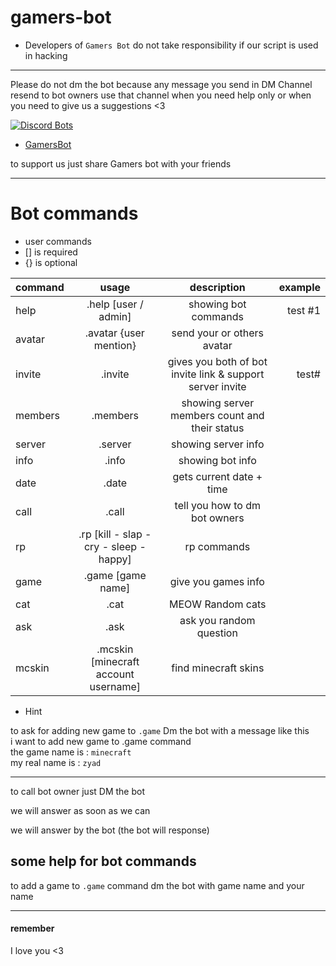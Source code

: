 # gamers-bot

- Developers of `Gamers Bot` do not take responsibility if our script is used in hacking
-----------------------------------------------------------------------------------------

Please do not dm the bot because any message you send in DM Channel resend to bot owners
use that channel when you need help only or when you need to give us a suggestions <3

[![Discord Bots](https://discordbots.org/api/widget/427751395123265546.svg)](https://discordbots.org/bot/427751395123265546)

- [GamersBot](https://discordbots.org/bot/427751395123265546)

to support us just share Gamers bot with your friends 

---
# Bot commands

- user commands  
- [] is required   
- {} is optional   

| command       | usage         | description  | example |
| ------------- |:-------------:|:------------:|--------:|
| help      | .help [user / admin] | showing bot commands        | test #1        |
| avatar      | .avatar {user mention} | send your or others avatar |         |
| invite | .invite | gives you both of bot invite link & support server invite | test# |
| members | .members | showing server members count and their status |         |
| server | .server | showing server info | |
| info | .info | showing bot info | |
| date | .date | gets current date + time | |
| call | .call | tell you how to dm bot owners | |
| rp | .rp [kill - slap - cry - sleep - happy]| rp commands | |
| game | .game [game name] | give you games info | |
| cat | .cat | MEOW Random cats | |
| ask | .ask | ask you random question | |
| mcskin | .mcskin [minecraft account username] | find minecraft skins | |

- Hint

to ask for adding new game to `.game` Dm the bot with a message like this  
i want to add new game to .game command  
the game name is : `minecraft`  
my real name is : `zyad`  

---

to call bot owner just DM the bot 

we will answer as soon as we can 

we will answer by the bot (the bot will response)

some help for bot commands
--
to add a game to `.game` command dm the bot with game name and your name

---

#### remember

I love you <3
